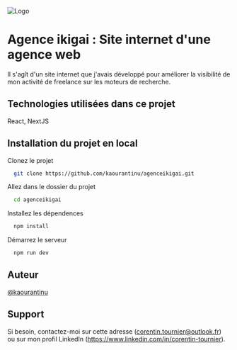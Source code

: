 ![Logo](https://www.corentintournier.fr/_next/image?url=%2Fikigaiwebsite.png&w=3840&q=75)


# Agence ikigai : Site internet d'une agence web

Il s'agît d'un site internet que j'avais développé pour améliorer la visibilité de mon activité de freelance sur les moteurs de recherche.

## Technologies utilisées dans ce projet

React, NextJS


## Installation du projet en local

Clonez le projet

```bash
  git clone https://github.com/kaourantinu/agenceikigai.git
```

Allez dans le dossier du projet

```bash
  cd agenceikigai
```

Installez les dépendences

```bash
  npm install
```

Démarrez le serveur

```bash
  npm run dev
```


## Auteur

[@kaourantinu](https://www.github.com/kaourantinu)


## Support

Si besoin, contactez-moi sur cette adresse (corentin.tournier@outlook.fr) ou sur mon profil LinkedIn (https://www.linkedin.com/in/corentin-tournier).

